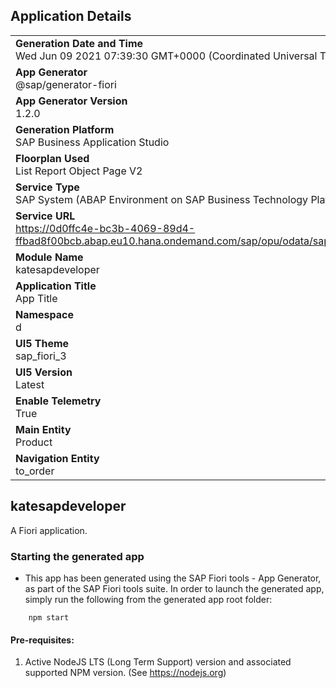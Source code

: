 ## Application Details
|               |
| ------------- |
|**Generation Date and Time**<br>Wed Jun 09 2021 07:39:30 GMT+0000 (Coordinated Universal Time)|
|**App Generator**<br>@sap/generator-fiori|
|**App Generator Version**<br>1.2.0|
|**Generation Platform**<br>SAP Business Application Studio|
|**Floorplan Used**<br>List Report Object Page V2|
|**Service Type**<br>SAP System (ABAP Environment on SAP Business Technology Platform)|
|**Service URL**<br>https://0d0ffc4e-bc3b-4069-89d4-ffbad8f00bcb.abap.eu10.hana.ondemand.com/sap/opu/odata/sap/ZPOK_SB_PRODUCT/
|**Module Name**<br>katesapdeveloper|
|**Application Title**<br>App Title|
|**Namespace**<br>d|
|**UI5 Theme**<br>sap_fiori_3|
|**UI5 Version**<br>Latest|
|**Enable Telemetry**<br>True|
|**Main Entity**<br>Product|
|**Navigation Entity**<br>to_order|

## katesapdeveloper

A Fiori application.

### Starting the generated app

-   This app has been generated using the SAP Fiori tools - App Generator, as part of the SAP Fiori tools suite.  In order to launch the generated app, simply run the following from the generated app root folder:

```
    npm start
```

#### Pre-requisites:

1. Active NodeJS LTS (Long Term Support) version and associated supported NPM version.  (See https://nodejs.org)


